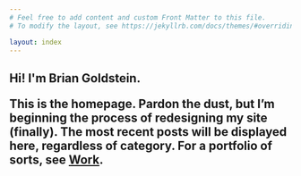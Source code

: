 ```yaml
---
# Feel free to add content and custom Front Matter to this file.
# To modify the layout, see https://jekyllrb.com/docs/themes/#overriding-theme-defaults

layout: index
---
```


<h2 class="welcome"> Hi! I'm <span class="name">Brian Goldstein</span>.

<p class="subtitle">This is the homepage. Pardon the dust, but I’m beginning the process of redesigning my site (finally). The most recent posts will be displayed here, regardless of category. For a portfolio of sorts, see <a href="/work">Work</a>.</p>